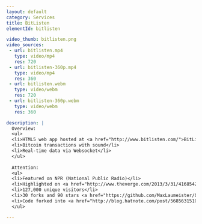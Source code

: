 ```yaml
---
layout: default
category: Services
title: BitListen
elementId: bitlisten

video_thumb: bitlisten.png
video_sources:
 - url: bitlisten.mp4
   type: video/mp4
   res: 720
 - url: bitlisten-360p.mp4
   type: video/mp4
   res: 360
 - url: bitlisten.webm
   type: video/webm
   res: 720
 - url: bitlisten-360p.webm
   type: video/webm
   res: 360

description: |
  Overview:
  <ul>
  <li>HTML5 web app hosted at <a href="http://www.bitlisten.com/">BitListen.com</a></li>
  <li>Bitcoin transactions with sound</li>
  <li>Real-time data via Websocket</li>
  </ul>
  
  Attention:
  <ul>
  <li>Featured on NPR (National Public Radio)</li>
  <li>Highlighted on <a href="http://www.theverge.com/2013/3/31/4168542/listen-to-bitcoin-in-real-time">The Verge</a></li>
  <li>127,000 unique visitors</li>
  <li>30 forks and 90 stars <a href="https://github.com/MaxLaumeister/bitlisten">on GitHub</a></li>
  <li>Code forked into <a href="http://blog.hatnote.com/post/56856315107/listen-to-wikipedia">Listen to Wikipedia</a></li>
  </ul>

---
```

